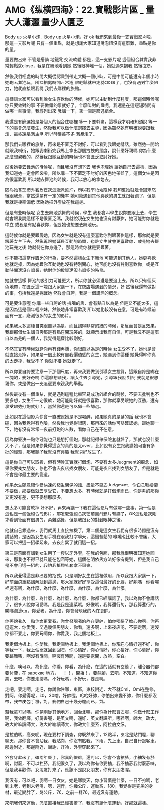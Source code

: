# AMG《纵横四海》：22.實戰影片區 _ 量大人瀟灑 量少人匱乏

Body up 火星小炮，Body up 火星小炮，好 ok 我們來到最後一支實戰影片啦，那這一支影片呢 只有一個重點，就是想讓大家知道說泡妞沒有這麼難，重點是你的量。

量要做出來 不管是搭訕 地鐵電 交流軟體 都是，這一支影片呢 這個組合其實我非常輕鬆就close，我是在舞池看到她 然後眼神堆一個，她就過來抱我 然後拉筋。

然後我們相處的時間大概從認識到帶走大概一個小時，可是中間可能還有半個小時她跑去舞池玩，所以相處時間非常短 很輕鬆就帶走就close了，也沒有遇到什麼阻力，她就直接跟我說 我們去哪裡的旅館。

這樣讓大家可以看到說女生喜歡你的時候，她可以主動到什麼程度，那這個時候呢 你只要做對的事 不要做錯的事就好了，什麼叫對的事呢，我還是在這短短時間有做哪一些事情，我有列出來 我講一下，第一個是篩選組合。

我還是有篩選她是幾個人的組合住哪裡 等一下要幹嘛，這樣我才明確知道說 等一下的事會怎麼發生，然後我可以做什麼選擇去主導，因為雖然她有明確說要跟我走，最終還是我主導 所以時間差不多 我想走了。

那我們去哪裡的旅館，再來是不匱乏不討好，可以看到我跟她講話，雖然她一開始就跟我喇街，她跟我喇街完我馬上拿出那個拽拽的態度，說什麼好親嗎 你為什麼那麼想親我的，然後我跟她互動的時候也不會匱乏或討好她。

然後她要去舞池的時候呢，而且我沒有想下去 我也不理她 讓她自己去這樣，因為我知道她一定會回來啦，所以講一下不匱乏不討好的灰色地帶好了，這個女生是因為很喜歡我 所以她去舞池的時候，我可以放心的拿她去。

因為她甚至把外套放在我這邊做抵押，所以我不怕她跑掉 我知道她就是會回來然後跟我走，當然還是有一定的機率 她可能遇到其他喜歡的男生就跟著跑了，但是我就是機率偏低 因為她把外套放在我這邊。

但是有些時候呢 女生去舞池跳舞的時候，學生 我都會叫學生說你要跟上去，學生就會跟我說這樣不是很匱乏嗎，我就說現在女生她也沒有討厭你，她可能對你就是中立 或者是有點喜歡你，但是她也想要去舞池玩。

這時候你就是要跟著她，因為女生就是沒有這麼喜歡你到跟著你這樣，那你就是要跟著女生下去，然後再跟她延長互動的時間，也許女生就會更喜歡你，或是她去舞池玩完之後 她就待在你身邊了，那這時候你就是要跟著。

你不能把這當作匱乏的行為，要不然這樣女生下舞池 可能遇到其他人，她更喜歡她就走掉，因為她跟你互動她也沒有特別開心，她可能也沒有特別喜歡你，或是互動時間還沒有很長，她對你的投資還沒有很多的時候。

她就會這樣 舞池的吸引力可能更大，所以你就必須還是要追上去，所以只有個灰色地帶，在匱乏這一塊跟大家講一下，在夜店場遇到的情況，好 然後我還有做對的事，包括我還是挑戰她 然後會自誇，我是一個講評的概念。

可是要注意喔 你講一些自誇的話 拽嘴的話，會有點自以為是 但是又不能太多，這是因為這是個年輕小妹，然後她非常喜歡我 所以她比較沒有在意，可是有時候前面有一支，廢測很多的女生的影片。

如果我太多這種自誇跟自以為是，而且講得非常的跩的時候，那反而會是反效果，我跟那個女生講自誇都是有點在開玩笑的，就顯示出我有自信，可是我又不是這麼自以為是的一個人，我覺得這樣比較剛好。

不然其實有時候就算你再有錢再賺，你很自以為是的時候 女生受不了，她也是會就直接走掉，如果是一個比較有自我價值感的女生，她遇到你這種 她覺得幹你真的太走掉，我受不了 你就不要 她就走了。

所以你要自誇要注意一下那個尺度，再來我要做到引導女生投資，這跟自誇是綁在一塊的，我好奇嗎 你這麼想親我，讓女生去引導她，引導跟我說 對阿 我就是很想親你，或是做出一支追逐要來親我的舉動。

然後最後有一個重點，就是遇到這種比較容易成功的組合的時候，不要去批判也不要多想，女生不一定很軟，她可能剛好就是很喜歡，那你就享受跟她的互動，還有享受跟她打炮就好了，當然你還是可以做一些篩選。

比如說在這個影片你會一直確認她是不是喝醉，如果她真的是醉的話 我也不會碰，因為我覺得有危險，然後我也覺得很瞎，那再來的話你可以確認她，跟她聊一下，她有沒有常常一夜前打炮的人數，看你自己在不在意。

因為你堅決一點你可能也只是想打個炮，那就記得帶保險套就好了，那就也沒什麼大不了，但是如果你覺得這女的真的是太over，比如說有女生跟我講她可能有多批的經驗，那我聽了我就沒有興趣 我就只好放生了。

這是你自己可以取捨，但有時候其實就打個炮，不要有太多Judgment的觀念，如果你要找女朋友，你也不會去夜店找女朋友，可能是夜店找到女朋友了，但是就是不會是你最主要的管道。

如果女生願意跟你很快速的發生關係的話，盡量不要去Judgment，你自己取捨要不要做，那要做就去享受它，不要想太多，有時候就是打個炮而已，你是男的那你又更沒有差，更不要想那麼多。

想太多可能會軟掉 好不好，再來再講一下我在這個影片有做哪一些事，第一個是這也是一個強組合的影片，那怎麼強組合我在前面的影片有講了，OK這也是我剛才看到後面有個男的，柔雜跳舞，但是我跟女的對到眼神之後。

他就自己靠過來，我們就馬上直接拉機了，第二個是這女生我們有很多時間是沒有講話的，是因為女生用手機在跟我打字聊天，這蠻輕鬆的 喉嚨也比較不會痛，大家可以把這一招學起來，去夜店累了就用這一招。

第三是前面有講到女生用了一套以牙外套，在我的包廂，那我就很明確知道她回來，那我也不得已就只能在包廂等她，這個在明依男方法好像有提到，但是我自己是不會用這一招的，我怕我抵押外套拿不回來。

所以我覺得這是非必要的招式，只是剛好女生在這裡做用，所以我跟大家講一下，好前面的重點講解就到這邊，那大家就好好享受這個最好的比賽，好躺嗎，你看哪裡還有啊，為什麼，為什麼，為什麼，為什麼，為什麼，為什麼。

為什麼，為什麼，為什麼，為什麼，為什麼，你都已經講話了，我以為你不會講話了，很多人說你可愛嗎，我是我是連菜嗎，好像嗎，我算還行的，那我算還行的，睇睇海邊ед，你愛我，為什麼，你會發現我的內在更帥。

你再說我久一點你會更愛我，你會發現我的內在更帥，怕你喝醉了擔心你啊，你再逗逗大，你愛我，交過幾個男朋友，你看，還多啊，上來夜店吧，不要走啊，還沒你都不要走，你要玩啊你，你愛我，我走個地板上。

我走個地板上，你愛我，我走個地板上，我走個地板上，你現在心情好還不好，你等我一下，我上個車就回到回海，你心情好，你心情好，你心情好，你心情好，你要跳舞嗎，啊沒有時間，啊沒有時間，還是要露開，放熱，空白。

什麼，噢可以，為什麼，你看，你看，為什麼，在這的話就有空縫了，離合器們都要付費，在 sapские 地方，！！！，開始！，要翹腳，去吧，不知道，不知道你票，去吧，你要走開嗎，不好玩嗎，不好玩，要走啊。

走吧，要走啊，走吧，你說你住哪，東區，東校附近，大不就Omi，Omi在整修，對阿，你覺得呢，30，30啥，好帥喔，哈哈好帥，你怕出來變不帥，你什麼都沒帶，我帶皮包手機，對，我們自己十幾分鐘而已，對。

幫我拿可以嗎，你是剛從其他地方，回台北嗎，那你為什麼買衣服，你做什麼工作啊，我做翻譯，好厲害喔，是英文嗎，還好，英文翻譯所，哪裡啊，師大，政大，政大幹嘛讀師大，政大幹嘛讀師大，你政大什麼系，阿拉伯文系。

是拉伯嗎，高東呢，現在要村下調查，你既然來了，12點半，東北是貼門喔，聊聊天，那你會不會貼我，我貼你，你沒有貼我，下雨，先上車，自己自行跟客車，那邊附近，那邊附近，謝謝，好冷，外套穿起來了。

外套穿起來了，確認年辰了，你真的很帥，還可以，你會不會抽菸，小抽沒有菸啊，討厭，不可以抽菸，我記很久了，我以為你有你要抽，我不抽菸我討厭菸味，但是我喜歡你，女朋友打來了，應該不是說女朋友，你有女朋友喔。

我沒有，可以吧，我啊一日女友，她是哪幾天，你小習慣是什麼，一日不夠嗎，老到未老，老到未老嗎，嗯，還行，你幾公斤，運動高，180，我覺得是完美的身材，最近變胖了，幾公斤，76，之前一樣76，最近沒有運動。

來吧我們來運動，怎麼直接我已經害羞了，我沒有說什麼運動，好那就這樣。
